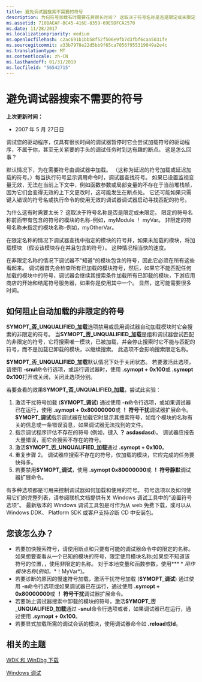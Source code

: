 ```yaml
---
title: 避免调试器搜索不需要的符号
description: 为何符号加载有时需要花费很长时间？ 这取决于符号名称是否是限定或未限定。
ms.assetid: 710BAEAF-BC45-416E-8359-69E9DFCA2570
ms.date: 11/28/2017
ms.localizationpriority: medium
ms.openlocfilehash: c2ac691b1bb58f52f506e9fb7d3fbf6caa5031fe
ms.sourcegitcommit: a33b7978e22d5bb9f65ca7056f955319049a2e4c
ms.translationtype: MT
ms.contentlocale: zh-CN
ms.lasthandoff: 01/31/2019
ms.locfileid: "56542715"
---
```

# <a name="avoiding-debugger-searches-for-un-needed-symbols"></a>避免调试器搜索不需要的符号


**上次更新时间：**

-   2007 年 5 月 27日日

调试您的驱动程序，仅具有很长时间的调试器暂停时它会尝试加载符号的驱动程序，不属于你，甚至无关紧要的手头的调试任务时到达有趣的断点。 这是怎么回事？

默认情况下，为在需要符号由调试器中加载。 （这称为延迟的符号加载或延迟加载的符号。）每当执行符号显示调用命令时，调试器查找符号。 如果已设置监视变量无效，无法在当前上下文中，例如函数参数或局部变量的不存在于当前堆栈帧，因为它们会变得无效的上下文更改时，这可能发生在断点处。 它还可能如果只需键入错误的符号名或执行命令的使用无效的调试器调试器启动寻找匹配的符号。

为什么这有时需要太长？ 这取决于符号名称是否是限定或未限定。 限定的符号名称前面带有包含的符号的模块的名称-例如，myModule ！ myVar。 非限定的符号名称未指定的模块名称-例如，myOtherVar。

在限定名称的情况下调试器查找中指定的模块的符号并，如果未加载的模块，将加载模块 （假设该模块存在并且包含的符号）。 这种情况相当快的速度。

在非限定名称的情况下调试器不"知道"的模块包含的符号，因此它必须在所有这些看起来。 调试器首先会检查所有已加载的模块符号，然后，如果它不能匹配任何加载的模块中的符号，调试器会继续其搜索条件加载所有已卸载的模块，下游应用商店的开始和结尾符号服务器，如果你是使用其中一个。 显然，这可能需要很多时间。

## <a name="span-idhowtopreventautomaticloadingforunqualifiedsymbolsspanspan-idhowtopreventautomaticloadingforunqualifiedsymbolsspanspan-idhowtopreventautomaticloadingforunqualifiedsymbolsspanhow-to-prevent-automatic-loading-for-unqualified-symbols"></a><span id="How_to_prevent_automatic_loading_for_unqualified_symbols_"></span><span id="how_to_prevent_automatic_loading_for_unqualified_symbols_"></span><span id="HOW_TO_PREVENT_AUTOMATIC_LOADING_FOR_UNQUALIFIED_SYMBOLS_"></span>如何阻止自动加载的非限定的符号


**SYMOPT\_否\_UNQUALIFIED\_加载**选项禁用或启用调试器自动加载模块时它会搜索的非限定的符号。 当**SYMOPT\_否\_UNQUALIFIED\_加载**是组和调试器尝试匹配的非限定的符号，它将搜索唯一模块，已被加载，并会停止搜索时它不能与匹配的符号，而不是加载已卸载的模块，以继续搜索。 此选项不会影响搜索限定名称。

**SYMOPT\_否\_UNQUALIFIED\_加载**默认情况下处于关闭状态。 若要激活此选项，请使用 **-snul**命令行选项，或运行调试器时，使用 **.symopt + 0x100**或 **.symopt 0x100**打开或关闭，关闭此选项分别。

若要查看的效果**SYMOPT\_否\_UNQUALIFIED\_加载**，尝试此实验：

1.  激活干扰符号加载 (**SYMOPT\_调试**) 通过使用 **-n**命令行选项，或如果调试器已在运行，使用 **.symopt + 0x80000000**或 **！ 符号干扰**调试器扩展命令。 **SYMOPT\_调试**指示调试器在加载它时显示其搜索符号，如每个模块的名称有关的信息或一条错误消息，如果调试器无法找到的文件。
2.  指示调试程序评估不存在的符号 (例如，键入 **？ asdasdasd**)。 调试器应报告大量错误，而它会搜索不存在的符号。
3.  激活**SYMOPT\_否\_UNQUALIFIED\_加载**通过 **.symopt + 0x100**。
4.  重复步骤 2。 调试器应搜索不存在的符号，仅加载的模块，它应完成的任务要快得多。
5.  若要禁用**SYMOPT\_调试**，使用 **.symopt 0x80000000**或 **！ 符号静默**调试器扩展命令。

有多种选项都是可用来控制调试器如何加载和使用的符号。 符号选项以及如何使用它们的完整列表，请参阅联机文档提供有关 Windows 调试工具中的"设置符号选项"。 最新版本的 Windows 调试工具包是可作为从 web 免费下载，或可以从 Windows DDK、 Platform SDK 或客户支持诊断 CD 中安装包。

## <a name="span-idwhatshouldyoudospanspan-idwhatshouldyoudospanspan-idwhatshouldyoudospanwhat-should-you-do"></a><span id="What_should_you_do__"></span><span id="what_should_you_do__"></span><span id="WHAT_SHOULD_YOU_DO__"></span>您该怎么办？


-   若要加快搜索符号，请使用断点和只要有可能的调试器命令中的限定的名称。 如果想要查看从一个已知的模块的符号，限定使用模块名称;如果您不知道该符号的位置，，使用非限定的名称。 对于本地变量和函数参数，使用**$** 用作模块名称 (例如， *$！MyVar*)。
-   若要诊断的原因的慢速符号加载，激活干扰符号加载 (**SYMOPT\_调试**) 通过使用 **-n**命令行选项或如果调试器已在运行，通过使用 **.symopt + 0x80000000**或 **！ 符号干扰**调试器扩展命令。
-   若要防止调试器搜索中卸载的模块的符号，激活**SYMOPT\_否\_UNQUALIFIED\_加载**通过 **-snul**命令行选项或者，如果调试器已在运行，通过使用 **.symopt + 0x100**。
-   若要显式加载所需的调试会话的模块，使用调试器命令如 **.reload**或**ld**。

## <a name="span-idrelatedtopicsspanrelated-topics"></a><span id="related_topics"></span>相关的主题


[WDK 和 WinDbg 下载](https://go.microsoft.com/fwlink/p/?LinkId=733614)

[Windows 调试](https://msdn.microsoft.com/library/windows/hardware/ff551063.aspx)

 

 






